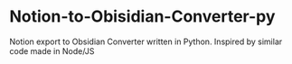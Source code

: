 # Notion-to-Obisidian-Converter-py
Notion export to Obsidian Converter written in Python. Inspired by similar code made in Node/JS
